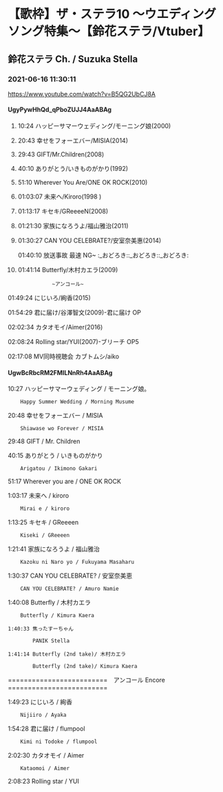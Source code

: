 # 【歌枠】ザ・ステラ10 ～ウエディングソング特集～【鈴花ステラ/Vtuber】
## 鈴花ステラ Ch. / Suzuka Stella
### 2021-06-16 11:30:11
https://www.youtube.com/watch?v=B5QG2UbCJ8A
#### UgyPywHhQd_qPboZUJJ4AaABAg
01. 10:24   ハッピーサマーウェディング/モーニング娘(2000)

02. 20:43   幸せをフォーエバー/MISIA(2014)

03. 29:43   GIFT/Mr.Children(2008)

04. 40:10   ありがとう/いきものがかり(1992)

05. 51:10   Wherever You Are/ONE OK ROCK(2010)

06. 01:03:07   未来へ/Kiroro(1998 )

07. 01:13:17   キセキ/GReeeeN(2008)

08. 01:21:30   家族になろうよ/福山雅治(2011)

09. 01:30:27   CAN YOU CELEBRATE?/安室奈美惠(2014) 

      01:40:10   放送事故 ​最速 NG~ :_おどろき::_おどろき::_おどろき:

10. 01:41:14   Butterfly/木村カエラ(2009)



                   ~アンコール~

01:49:24   にじいろ/絢香(2015)

01:54:29   君に届け/谷澤智文(2009)-君に届け OP

02:02:34   カタオモイ/Aimer(2016)

02:08:24   Rolling star/YUI(2007)-ブリーチ OP5

02:17:08 MV同時視聴会 カブトムシ/aiko

#### UgwBcRbcRM2FMILNnRh4AaABAg
10:27	ハッピーサマーウェディング / モーニング娘。

		Happy Summer Wedding / Morning Musume



20:48	幸せをフォーエバー / MISIA

		Shiawase wo Forever / MISIA



29:48	GIFT / Mr. Children



40:15	ありがとう / いきものがかり

		Arigatou / Ikimono Gakari



51:17	Wherever you are / ONE OK ROCK



1:03:17	未来へ / kiroro

		Mirai e / kiroro



1:13:25	キセキ / GReeeen

		Kiseki / GReeeen



1:21:41	家族になろうよ / 福山雅治

		Kazoku ni Naro yo / Fukuyama Masaharu



1:30:37	CAN YOU CELEBRATE? / 安室奈美恵

		CAN YOU CELEBRATE? / Amuro Namie



1:40:08	Butterfly / 木村カエラ

		Butterfly / Kimura Kaera

	1:40:33	焦ったすーちゃん

			PANIK Stella

	1:41:14	Butterfly (2nd take)/ 木村カエラ

			Butterfly (2nd take)/ Kimura Kaera



=========================　アンコール Encore　=========================



1:49:23	にじいろ / 絢香

		Nijiiro / Ayaka



1:54:28	君に届け / flumpool

		Kimi ni Todoke / flumpool



2:02:30	カタオモイ / Aimer

		Kataomoi / Aimer



2:08:23	Rolling star / YUI


